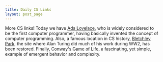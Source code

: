 ```yaml
---
title: Daily CS Links
layout: post_page
---
```


More CS links! Today we have [Ada
Lovelace](https://en.wikipedia.org/wiki/Ada_Lovelace), who is widely considered
to be the first computer programmer, having basically invented the concept of
computer programming. Also, a famous location in CS history, [Bletchley
Park](http://www.bbc.com/news/uk-england-beds-bucks-herts-27808962), the site
where Alan Turing did much of his work during WW2, has been restored. Finally,
[Conway's Game of Life](https://en.wikipedia.org/wiki/Conway's_Game_of_Life), a
fascinating, yet simple, example of emergent behavior and complexity.
